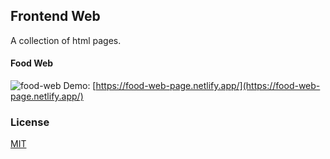 ## Frontend Web

A collection of html pages.

#### Food Web
![food-web](https://res.cloudinary.com/dcqjmkwvc/image/upload/v1610282095/MHS/z8laezgthmtryyyratq2.png)
Demo: [https://food-web-page.netlify.app/](https://food-web-page.netlify.app/)

### License

[MIT](https://choosealicense.com/licenses/mit/)
